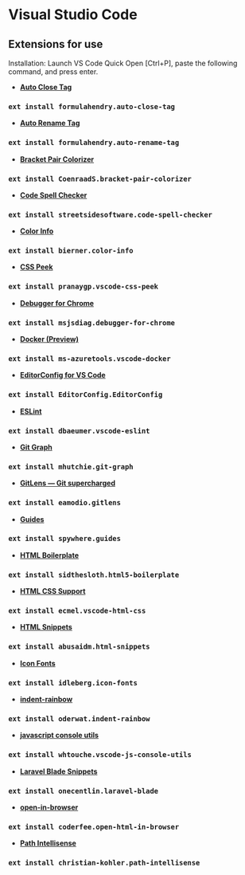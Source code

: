 # Visual Studio Code

## Extensions for use

Installation: Launch VS Code Quick Open [Ctrl+P], paste the following command, and press enter.

- **[Auto Close Tag](https://marketplace.visualstudio.com/items?itemName=formulahendry.auto-close-tag)**
### `ext install formulahendry.auto-close-tag`

- **[Auto Rename Tag](https://marketplace.visualstudio.com/items?itemName=formulahendry.auto-rename-tag)**
### `ext install formulahendry.auto-rename-tag`

- **[Bracket Pair Colorizer](https://marketplace.visualstudio.com/items?itemName=CoenraadS.bracket-pair-colorizer)**
### `ext install CoenraadS.bracket-pair-colorizer`

- **[Code Spell Checker](https://marketplace.visualstudio.com/items?itemName=streetsidesoftware.code-spell-checker)**
### `ext install streetsidesoftware.code-spell-checker`

- **[Color Info](https://marketplace.visualstudio.com/items?itemName=bierner.color-info)**
### `ext install bierner.color-info`

- **[CSS Peek](https://marketplace.visualstudio.com/items?itemName=pranaygp.vscode-css-peek)**
### `ext install pranaygp.vscode-css-peek`

- **[Debugger for Chrome](https://marketplace.visualstudio.com/items?itemName=msjsdiag.debugger-for-chrome)**
### `ext install msjsdiag.debugger-for-chrome`

- **[Docker (Preview)](https://marketplace.visualstudio.com/items?itemName=ms-azuretools.vscode-docker)**
### `ext install ms-azuretools.vscode-docker`

- **[EditorConfig for VS Code](https://marketplace.visualstudio.com/items?itemName=EditorConfig.EditorConfig)**
### `ext install EditorConfig.EditorConfig`

- **[ESLint](https://marketplace.visualstudio.com/items?itemName=dbaeumer.vscode-eslint)**
### `ext install dbaeumer.vscode-eslint`

- **[Git Graph](https://marketplace.visualstudio.com/items?itemName=mhutchie.git-graph)**
### `ext install mhutchie.git-graph`

- **[GitLens — Git supercharged](https://marketplace.visualstudio.com/items?itemName=eamodio.gitlens)**
### `ext install eamodio.gitlens`

- **[Guides](https://marketplace.visualstudio.com/items?itemName=spywhere.guides)**
### `ext install spywhere.guides`

- **[HTML Boilerplate](https://marketplace.visualstudio.com/items?itemName=sidthesloth.html5-boilerplate)**
### `ext install sidthesloth.html5-boilerplate`

- **[HTML CSS Support](https://marketplace.visualstudio.com/items?itemName=ecmel.vscode-html-css)**
### `ext install ecmel.vscode-html-css`

- **[HTML Snippets](https://marketplace.visualstudio.com/items?itemName=abusaidm.html-snippets)**
### `ext install abusaidm.html-snippets`

- **[Icon Fonts](https://marketplace.visualstudio.com/items?itemName=idleberg.icon-fonts)**
### `ext install idleberg.icon-fonts`

- **[indent-rainbow](https://marketplace.visualstudio.com/items?itemName=oderwat.indent-rainbow)**
### `ext install oderwat.indent-rainbow`

- **[javascript console utils](https://marketplace.visualstudio.com/items?itemName=whtouche.vscode-js-console-utils)**
### `ext install whtouche.vscode-js-console-utils`

- **[Laravel Blade Snippets](https://marketplace.visualstudio.com/items?itemName=onecentlin.laravel-blade)**
### `ext install onecentlin.laravel-blade`

- **[open-in-browser](https://marketplace.visualstudio.com/items?itemName=coderfee.open-html-in-browser)**
### `ext install coderfee.open-html-in-browser`

- **[Path Intellisense](https://marketplace.visualstudio.com/items?itemName=christian-kohler.path-intellisense)**
### `ext install christian-kohler.path-intellisense`